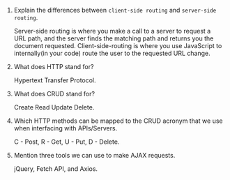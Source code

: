 1.  Explain the differences between `client-side routing` and `server-side routing`.

    Server-side routing is where you make a call to a server to request a URL path, and the server finds the matching path and returns you the document requested. Client-side-routing is where you use JavaScript to internally(in your code) route the user to the requested URL change.

1.  What does HTTP stand for?

    Hypertext Transfer Protocol.

1.  What does CRUD stand for?

    Create Read Update Delete.

1.  Which HTTP methods can be mapped to the CRUD acronym that we use when interfacing with APIs/Servers.

    C - Post, R - Get, U - Put, D - Delete.

1.  Mention three tools we can use to make AJAX requests.

    jQuery, Fetch API, and Axios.
